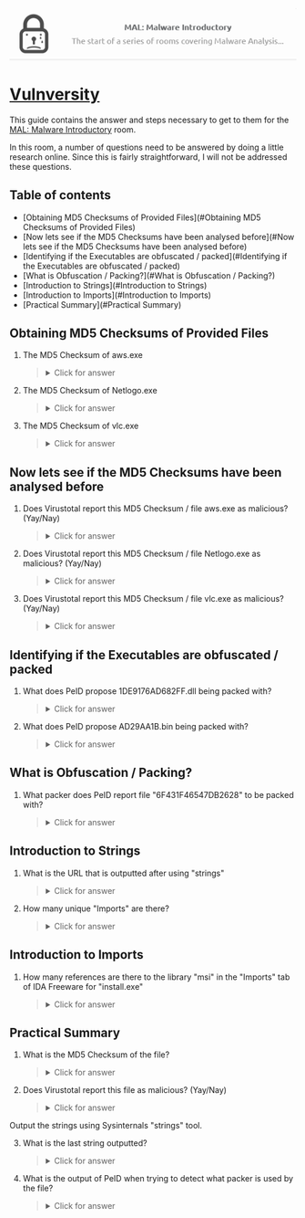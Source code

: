 <p align="center">
   <img src="https://github.com/Kevinovitz/TryHackMe_Writeups/blob/main/malmalintroductory/Malware_Introductory_Cover.png" alt="Malware Introductory Logo">
</p>

# [Vulnversity](https://github.com/Kevinovitz/TryHackMe_Writeups/tree/main/malmalintroductory)

This guide contains the answer and steps necessary to get to them for the [MAL: Malware Introductory](https://tryhackme.com/room/malmalintroductory) room.

In this room, a number of questions need to be answered by doing a little research online. Since this is fairly straightforward, I will not be addressed these questions.

## Table of contents

- [Obtaining MD5 Checksums of Provided Files](#Obtaining MD5 Checksums of Provided Files)
- [Now lets see if the MD5 Checksums have been analysed before](#Now lets see if the MD5 Checksums have been analysed before)
- [Identifying if the Executables are obfuscated / packed](#Identifying if the Executables are obfuscated / packed)
- [What is Obfuscation / Packing?](#What is Obfuscation / Packing?)
- [Introduction to Strings](#Introduction to Strings)
- [Introduction to Imports](#Introduction to Imports)
- [Practical Summary](#Practical Summary)

## Obtaining MD5 Checksums of Provided Files



1. The MD5 Checksum of aws.exe 

   

   ><details><summary>Click for answer</summary></details>

2. The MD5 Checksum of Netlogo.exe

   

   ><details><summary>Click for answer</summary></details>

3. The MD5 Checksum of vlc.exe

   

   ><details><summary>Click for answer</summary></details>

## Now lets see if the MD5 Checksums have been analysed before



1. Does Virustotal report this MD5 Checksum / file aws.exe as malicious? (Yay/Nay)

   

   ><details><summary>Click for answer</summary></details>

2. Does Virustotal report this MD5 Checksum / file Netlogo.exe as malicious? (Yay/Nay)

   

   ><details><summary>Click for answer</summary></details>

3. Does Virustotal report this MD5 Checksum / file vlc.exe as malicious? (Yay/Nay)

   

   ><details><summary>Click for answer</summary></details>

## Identifying if the Executables are obfuscated / packed



1. What does PeID propose 1DE9176AD682FF.dll being packed with?

   

   ><details><summary>Click for answer</summary></details>

2. What does PeID propose AD29AA1B.bin being packed with?

   

   ><details><summary>Click for answer</summary></details>

## What is Obfuscation / Packing?


1. What packer does PeID report file "6F431F46547DB2628" to be packed with?

   

   ><details><summary>Click for answer</summary></details>

## Introduction to Strings



1. What is the URL that is outputted after using "strings"

   

   ><details><summary>Click for answer</summary></details>

2. How many unique "Imports" are there?

   

   ><details><summary>Click for answer</summary></details>

## Introduction to Imports



1. How many references are there to the library "msi" in the "Imports" tab of IDA Freeware for "install.exe"

   

   ><details><summary>Click for answer</summary></details>

## Practical Summary



1. What is the MD5 Checksum of the file?

   

   ><details><summary>Click for answer</summary></details>

2. Does Virustotal report this file as malicious? (Yay/Nay)

   

   ><details><summary>Click for answer</summary></details>

Output the strings using Sysinternals "strings" tool.

3. What is the last string outputted?

   

   ><details><summary>Click for answer</summary></details>

4. What is the output of PeID when trying to detect what packer is used by the file?

   

   ><details><summary>Click for answer</summary></details>
